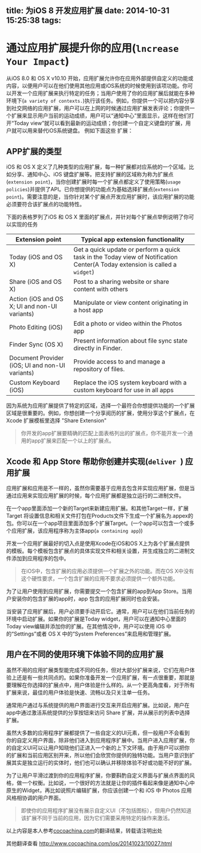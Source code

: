 title: 为iOS 8 开发应用扩展
date: 2014-10-31 15:25:38
tags:
---
# 通过应用扩展提升你的应用(`lncrease Your Impact`)
从iOS 8.0 和 OS X v10.10 开始，应用扩展允许你在应用外部提供自定义的功能或内容，以便用户可以在他们使用其他应用或iOS系统的时候使用到该项功能。你可以开发一个应用扩展来执行特定的任务；当用户使用了你的应用扩展后就能在多种环境下(`a variety of contexts.`)执行该任务。例如，你提供一个可以把内容分享到社交网络的应用扩展，用户可以在上网的时候通过应用扩展发表评论；你提供一个扩展来显示用户当前的运动成绩，用户可以“通知中心”里面显示，这样在他们打开“Today view”就可以看到最新的运动成绩；你创建一个自定义键盘的扩展，用户就可以用来替代iOS系统键盘。
例如下面这些 扩展：

## APP扩展的类型
iOS 和 OS X 定义了几种类型的应用扩展，每一种扩展都对应系统的一个区域。比如分享、通知中心、iOS 键盘扩展等。把支持扩展的区域称为称为扩展点(`extension point`)，当你创建扩展时每一个扩展点都定义了使用策略(`usage policies`)并提供了API。已你想提供的功能点为基础选择扩展点(`extension point`)。需要注意的是，当你针对某个扩展点开发应用扩展时，该应用扩展的功能必须要符合该扩展点的功能特性。

下面的表格罗列了iOS 和 OS X 里面的扩展点，并针对每个扩展点举例说明了你可以实现的任务

Extension point | Typical app extension functionality
----|------
Today (iOS and OS X) | Get a quick update or perform a quick task in the Today view of Notification Center(A Today extension is called a `widget`)
Share (iOS and OS X) | Post to a sharing website or share content with others 
Action (iOS and OS X; UI and non-UI variants) | Manipulate or view content originating in a host app
Photo Editing (iOS) | Edit a photo or video within the Photos app
Finder Sync (OS X) | Present information about file sync state directly in Finder.
Document Provider (iOS; UI and non-UI variants) | Provide access to and manage a repository of files.
Custom Keyboard (iOS) | Replace the iOS system keyboard with a custom keyboard for use in all apps 

因为系统为应用扩展提供了特定的区域，选择一个最符合你想提供功能的一个扩展区域是很重要的。例如，你想创建一个分享阅历的扩展，使用分享这个扩展点，在Xcode 扩展模板里选择 "Share Extension"
> 你开发的app扩展要精确的匹配上面表格列出的扩展点，你不能开发一个通用的app扩展来匹配一个以上的扩展点。

## Xcode 和 App Store 帮助你创建并实现(`deliver `) 应用扩展
应用扩展和应用是不一样的，虽然你需要基于应用去包含并实现应用扩展，但是当通过应用来实现应用扩展的时候，每个应用扩展都是独立运行的二进制文件。

在一个app里面添加一个新的Target来新建应用扩展。和其他Target一样，扩展 Target 将设置信息和相关文件打包在Products文件下生成一个扩展名为.appex的包。你可以在一个app项目里面添加多个扩展Target。(一个app可以包含一个或多个应用扩展，该应用程序称为主体app(`a containing app`))

开发一个应用扩展最好的切入点是使用Xcode在iOS和OS X上为各个扩展点提供的模板。每个模板包含扩展点的具体实现文件和相关设置，并生成独立的二进制文件添加到应用程序的包中。

> 在iOS中，包含扩展的应用必须提供一个扩展之外的功能。而在OS X中没有这个硬性要求，一个包含扩展的应用不要求必须提供一个额外功能。        

为了让用户使用到应用扩展，你需要提交一个包含扩展的app到App Store。当用户安装你的包含扩展的app时，app 包含的应用扩展同时也会安装。

当安装了应用扩展后，用户必须要手动开启它。通常，用户可以在他们当前任务的环境中启动扩展。如果你的扩展是Today widget，用户可以在通知中心里面的Today view编辑并添加你的扩展。在其他情况中，用户可以使用 iOS 中的“Settings”或者 OS X 中的“System Preferences”来启用和管理扩展。
## 用户在不同的使用环境下体验不同的应用扩展
虽然不用的应用扩展类型能完成不同的任务，但对大部分扩展来说，它们在用户体验上还是有一些共同点的。如果你准备开发一个应用扩展，有一点很重要，那就是要理解在你选择的扩展点中，用户体验是什么样的。从一个更高角度看，对于所有扩展来说，最佳的用户体验是快速、流畅以及只关注单一任务。

通常用户通过与系统提供的用户界面进行交互来开启应用扩展。比如说，用户在app中通过激活系统提供的分享按钮来访问 Share 扩展，并从展示的列表中选择扩展。

虽然大多数的应用程序扩展都提供了一些自定义的UI元素，但一般用户不会看到你的自定义用户界面，除非他们进入到应用程序扩展中。当用户进入应用扩展，你的自定义UI可以让用户知晓他们正进入一个新的上下文环境。由于用户可以把你的扩展和当前应用区别开来，所以他们会欣赏你提供的独特功能。当用户意识到扩展其实是独立运行的实体时，他们也可以确认并移除体验不好或功能不好的扩展。

为了让用户平滑过渡到你的应用程序扩展，你要斟酌自定义界面与扩展点界面的风格，做一个权衡。比如说，一个很好的方法就是让你的插件看起来像是通知中心中原生的Widget，再比如说照片编辑扩展，你应该创建一个和 iOS 中 Photos 应用风格相协调的用户界面。

> 即使你的应用程序扩展没有展示自定义UI（不包括图标），但用户仍然知道该扩展不同于当前的应用，因为它们需要采用特定的操作来激活。

以上内容是本人参考[cocoachina.com](http://www.cocoachina.com/ios/20140808/9340.html)的翻译结果，转载请注明出处

其他翻译查看  http://www.cocoachina.com/ios/20141023/10027.html